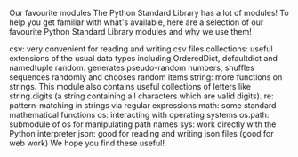 Our favourite modules
The Python Standard Library has a lot of modules! To help you get familiar with what's available, here are a selection of our favourite Python Standard Library modules and why we use them!

csv: very convenient for reading and writing csv files
collections: useful extensions of the usual data types including OrderedDict, defaultdict and namedtuple
random: generates pseudo-random numbers, shuffles sequences randomly and chooses random items
string: more functions on strings. This module also contains useful collections of letters like string.digits (a string containing all characters which are valid digits).
re: pattern-matching in strings via regular expressions
math: some standard mathematical functions
os: interacting with operating systems
os.path: submodule of os for manipulating path names
sys: work directly with the Python interpreter
json: good for reading and writing json files (good for web work)
We hope you find these useful!
